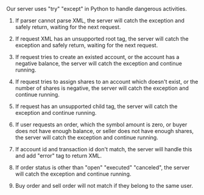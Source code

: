 Our server uses "try" "except" in Python to handle dangerous activities.

1. If parser cannot parse XML, the server will catch the exception and safely return, waiting for the next request.

2. If request XML has an unsupported root tag, the server will catch the exception and safely return, waiting for the next request.

3. If request tries to create an existed account, or the account has a negative balance, the server will catch the exception and continue running.

4. If request tries to assign shares to an account which doesn't exist, or the number of shares is negative, the server will catch the exception and continue running.

5. If request has an unsupported child tag, the server will catch the exception and continue running.

6. If user requests an order, which the symbol amount is zero, or buyer does not have enough balance, or seller does not have enough shares, the server will catch the exception and continue running.

7. If account id and transaction id don't match, the server will handle this and add "error" tag to return XML.

8. If order status is other than "open" "executed" "canceled", the server will catch the exception and continue running.

9. Buy order and sell order will not match if they belong to the same user.